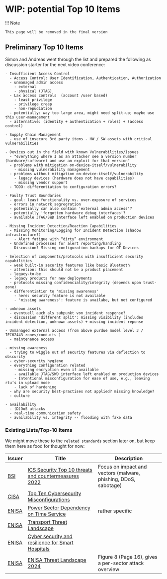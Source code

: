 # WIP: potential Top 10 Items

!!! Note

    This page will be removed in the final version

## Preliminary Top 10 Items

Simon and Andreas went through the list and prepared the following as discussion
starter for the next video conference:

```text
- Insufficient Access Control
  - Access Control: User Identification, Authentication, Authorization
  - unmanaged admin access
    - external
    - physical (JTAG)
  - Lax access controls  (account /user based)
    - least privilege
    - privilege creep
    - non-repudiation
  - potentially: way too large area, might need split-up; maybe use this user-management
  - alternative: (identity + authentication + roles) + (access control)

- Supply Chain Management
  - use of insecure 3rd party items - HW / SW assets with critical vulnerabilities

- Devices out in the field with known Vulnerabilities/Issues
  - "everything where I as an attacker see a version number (hardware/software) and use an exploit for that version"
  - problems with mitigation on-device-itself/vulnerability
    - missing vulnerability management
  - problems without mitigation on-device-itself/vulnerability
    - legacy devices (hardware does not have capabilities)
    - missing vendor support
  - TODO: differentiation to configuration errors?

- Faulty Trust Boundaries
  - goal: least functionality vs. over-exposure of services
  - errors in network segregration
  - potentially can also contain 'external admin access'?
  - potentially 'forgotten hardware debug interfaces'?
  - available JTAG/SWD interface left enabled on production devices

- Missing Incident Detection/Reaction Capabilities
  - Missing Monitoring/Logging for Incident Detection (shadow infrastructure?)
    - Alert fatigue with “dirty” environment
  - Undefined processes for alert reporting/handling
  - Discussion? Missing configuration backups for OT-Devices

- Selection of components/protocols with insufficient security capabilities
  - weak built-in security features like basic Bluetooth
  - attention: this should not be a product placement
  - legacy-to-be
  - legacy products for new deployments
  - protocols missing confidenciality/integrity (depends upon trust-zone)
  - differentiation to 'missing awareness'
    - here: security feature is not available
    - 'missing awareness': feature is availabe, but not configured

- unknown assets
  - eventuell auch als subpunkt von incident response?
  - discussion 'different split': missing visibility (includes incident detection, unknown assets) + missing incident reponse

- Unmanaged external access (from above purdue model level 3 / IEC62443 zones/conduits )
  - maintenance access

- missing awareness
  - trying to wiggle out of security features via deflection to obscurity
  - cyber-security hygiene
  - everything configuration related
    - missing encryption even if available
    - available JTAG/SWD interface left enabled on production devices
    - Intentional misconfiguration for ease of use, e.g., leaving rtu’s in upload mode
    - lack of hardening
  - why are security best-practises not applied? missing knowledge?
  - culture

- availability
  - (D)DoS attacks
  - real-time communication safety
  - availability vs. integrity -- flooding with fake data
```

### Existing Lists/Top-10 Items

We might move these to the `related standards` section later on, but keep them
here as food for thought for now:

| Issuer | Title | Description |
| --- | --- | --- |
| [BSI](https://www.bsi.bund.de/DE/Home/home_node.html) | [ICS Security Top 10 threats and countermeasures 2022](https://www.allianz-fuer-cybersicherheit.de/SharedDocs/Downloads/Webs/ACS/DE/BSI-CS/BSI-CS_005E.pdf?__blob=publicationFile&v=6) | Focus on impact and vectors (malware, phishing, DDoS, sabotage) |
| [CISA](https://www.cisa.gov) | [Top Ten Cybersecurity Misconfigurations](https://www.cisa.gov/news-events/cybersecurity-advisories/aa23-278a) ||
| [ENISA](https://www.enisa.europa.eu) | [Power Sector Dependency on Time Service](https://www.enisa.europa.eu/publications/power-sector-dependency?v2=1#contentList) | rather specific |
| [ENISA](https://www.enisa.europa.eu) | [Transport Threat Landscape](https://www.enisa.europa.eu/publications/enisa-transport-threat-landscape?v2=1#contentList) | |
| [ENISA](https://www.enisa.europa.eu) | [Cyber security and resilience for Smart Hospitals](https://www.enisa.europa.eu/publications/cyber-security-and-resilience-for-smart-hospitals?v2=1#contentList) ||
| [ENISA](https://www.enisa.europa.eu) | [ENISA Threat Landscape 2024](https://www.enisa.europa.eu/publications/enisa-threat-landscape-2024) | Figure 8 (Page 16), gives a per-sector attack overview|
